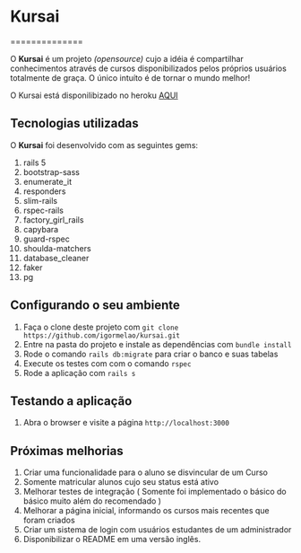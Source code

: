 # Kursai
==============

O **Kursai** é um projeto *(opensource)* cujo a idéia é compartilhar conhecimentos através de cursos disponibilizados pelos próprios usuários totalmente de graça. O único intuíto é de tornar o mundo melhor!

O Kursai está disponilibizado no heroku [AQUI](https://boiling-castle-66536.herokuapp.com/)

## Tecnologias utilizadas

O **Kursai** foi desenvolvido com as seguintes gems:

1. rails 5
2. bootstrap-sass
3. enumerate_it
4. responders
5. slim-rails
6. rspec-rails
7. factory_girl_rails
8. capybara
9. guard-rspec
10. shoulda-matchers
11. database_cleaner
12. faker
13. pg

## Configurando o seu ambiente

1. Faça o clone deste projeto com `git clone https://github.com/igormelao/kursai.git`
2. Entre na pasta do projeto e instale as dependências com `bundle install`
3. Rode o comando `rails db:migrate` para criar o banco e suas tabelas
4. Execute os testes com com o comando `rspec`
5. Rode a aplicação com `rails s`

## Testando a aplicação

1. Abra o browser e visite a página `http://localhost:3000`

## Próximas melhorias

1. Criar uma funcionalidade para o aluno se disvincular de um Curso
2. Somente matricular alunos cujo seu status está ativo
3. Melhorar testes de integração ( Somente foi implementado o básico do básico muito além do recomendado )
4. Melhorar a página inicial, informando os cursos mais recentes que foram criados
5. Criar um sistema de login com usuários estudantes de um administrador
6. Disponibilizar o README em uma versão inglês.

